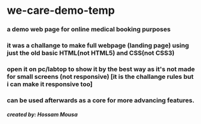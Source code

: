 # we-care-demo-temp
### a demo web page for online medical booking purposes 
### it was a challange to make full webpage (landing page) using just the old basic HTML(not HTML5) and CSS(not CSS3) 
### open it on pc/labtop to show it by the best way as it's not made for small screens (not responsive) [it is the challange rules but i can make it responsive too]
### can be used afterwards as a core for more advancing features.
##### created by: Hossam Mousa

